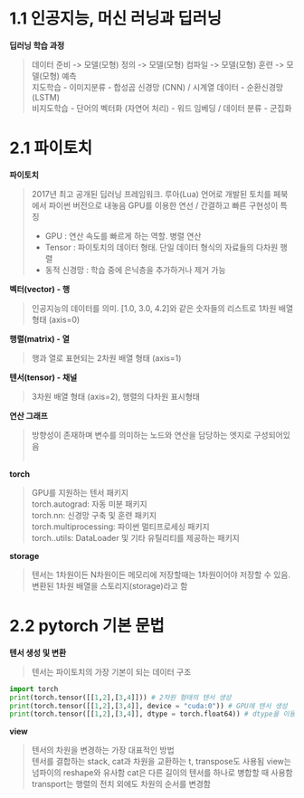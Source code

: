 # 1.1 인공지능, 머신 러닝과 딥러닝

**딥러닝 학습 과정**
> 데이터 준비 -> 모델(모형) 정의 -> 모델(모형) 컴파일 -> 모델(모형) 훈련 -> 모델(모형) 예측  
> 지도학습 - 이미지분류 - 합성곱 신경망 (CNN) / 시계열 데이터 - 순환신경망 (LSTM)  
> 비지도학습 - 단어의 벡터화 (자연어 처리) - 워드 임베딩 / 데이터 분류 - 군집화

# 2.1 파이토치

**파이토치**
> 2017년 최고 공개된 딥러닝 프레임워크. 루아(Lua) 언어로 개발된 토치를 페북에서 파이썬 버전으로 내놓음
> GPU를 이용한 연선 / 간결하고 빠른 구현성이 특징
>
> - GPU : 연산 속도를 빠르게 하는 역할. 병렬 연산
> - Tensor : 파이토치의 데이터 형태. 단일 데이터 형식의 자료들의 다차원 행렬
> - 동적 신경망 : 학습 중에 은닉층을 추가하거나 제거 가능

**벡터(vector) - 행**
> 인공지능의 데이터를 의미. [1.0, 3.0, 4.2]와 같은 숫자들의 리스트로 1차원 배열 형태 (axis=0)

**행렬(matrix) - 열**
> 행과 열로 표현되는 2차원 배열 형태 (axis=1)

**텐서(tensor) - 채널**
> 3차원 배열 형태 (axis=2), 행렬의 다차원 표시형태

**연산 그래프**
> 방향성이 존재하며 변수를 의미하는 노드와 연산을 담당하는 엣지로 구성되어있음
<br><br>

**torch**
> GPU를 지원하는 텐서 패키지  
> torch.autograd: 자동 미분 패키지  
> torch.nn: 신경망 구축 및 훈련 패키지  
> torch.multiprocessing: 파이썬 멀티프로세싱 패키지  
> torch..utils: DataLoader 및 기타 유틸리티를 제공하는 패키지

**storage**
> 텐서는 1차원이든 N차원이든 메모리에 저장할때는 1차원이어야 저장할 수 있음. 변환된 1차원 배열을 스토리지(storage)라고 함

# 2.2 pytorch 기본 문법

**텐서 생성 및 변환**
> 텐서는 파이토치의 가장 기본이 되는 데이터 구조

```py
import torch
print(torch.tensor([[1,2],[3,4]])) # 2차원 형태의 텐서 생성
print(torch.tensor([[1,2],[3,4]], device = "cuda:0")) # GPU에 텐서 생성
print(torch.tensor([[1,2],[3,4]], dtype = torch.float64)) # dtype을 이용해서 텐서 생성
```

**view**
> 텐서의 차원을 변경하는 가장 대표적인 방법  
> 텐서를 결합하는 stack, cat과 차원을 교환하는 t, transpose도 사용됨
> view는 넘파이의 reshape와 유사함
> cat은 다른 길이의 텐서를 하나로 병합할 때 사용함
> transport는 행렬의 전치 외에도 차원의 순서를 변경함  
